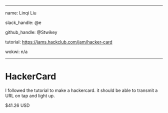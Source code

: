 
---

name: Linqi Liu

slack_handle: @e

github_handle: @Stwikey

tutorial: https://jams.hackclub.com/jam/hacker-card

wokwi: n/a

---

# HackerCard


I followed the tutorial to make a hackercard. it should be able to transmit a URL on tap and light up.


$41.26 USD

